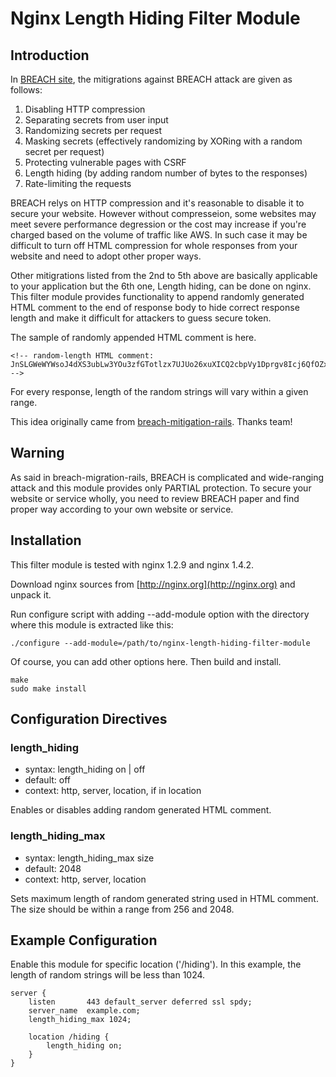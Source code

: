 
# Nginx Length Hiding Filter Module

## Introduction

In [BREACH site](http://breachattack.com/), the mitigrations against BREACH attack are given as follows:

1. Disabling HTTP compression
2. Separating secrets from user input
3. Randomizing secrets per request
4. Masking secrets (effectively randomizing by XORing with a random secret per request)
5. Protecting vulnerable pages with CSRF
6. Length hiding (by adding random number of bytes to the responses)
7. Rate-limiting the requests

BREACH relys on HTTP compression and it's reasonable to disable it to secure your website. However without compresseion, some websites may meet severe performance degression or the cost may increase if you're charged based on the volume of traffic like AWS. In such case it may be difficult to turn off HTML compression for whole responses from your website and need to adopt other proper ways.

Other mitigrations listed from the 2nd to 5th above are basically applicable to your application but the 6th one, Length hiding, can be done on nginx. This filter module provides functionality to append randomly generated HTML comment to the end of response body to hide correct response length and make it difficult for attackers to guess secure token.

The sample of randomly appended HTML comment is here.
```
<!-- random-length HTML comment: JnSLGWeWYWsoJ4dXS3ubLw3YOu3zfGTotlzx7UJUo26xuXICQ2cbpVy1Dprgv8Icj6QfOZx2Ptp9HxCVoevTxhKzMzV6xeYXao0oCngRWJRb4Tvive1iBAXLzrHlLg6jKwNKXrct0tJuA2TvWIRVIng6UoffIbCQLPbi63PwmWemOxVi6m3CPa6hCbAK2CaBR1jLux7UJa4WNN4H0yIDMElMglWWouY5m5FUqAn0afMmtErj0zkA2LMWxisZRES38XLoYycySmaBrIih5IixUsJFR0ei4uZ0IifgV5SnitoNzMusSQem9npObHuU2HKApneAjwnFdPSQZA9sRdSOE8agDI05P832mV1JIcOjsg0FgzxvSG7UEX0HdqBqp2jPOYYW0k5gGtmkiXWydRJfn9lGomxReUeqq2Aec69gplEM6a8aqH5TFgXrGK8jcaPISQlsKkMxJQ7Fp6fVDbmI59xCIvlk -->
```
For every response, length of the random strings will vary within a given range.

This idea originally came from [breach-mitigation-rails](https://github.com/meldium/breach-mitigation-rails/). Thanks team!

## Warning

As said in breach-migration-rails, BREACH is complicated and wide-ranging attack and this module provides only PARTIAL protection. To secure your website or service wholly, you need to review BREACH paper and find proper way according to your own website or service.

## Installation

This filter module is tested with nginx 1.2.9 and nginx 1.4.2.

Download nginx sources from [http://nginx.org](http://nginx.org) and unpack it.

Run configure script with adding --add-module option with the directory where this module is extracted like this:
```
./configure --add-module=/path/to/nginx-length-hiding-filter-module
```
Of course, you can add other options here. Then build and install.
```
make
sudo make install
```

## Configuration Directives


### length_hiding

* syntax: length_hiding on | off
* default: off
* context: http, server, location, if in location

Enables or disables adding random generated HTML comment.

### length_hiding_max 

* syntax: length_hiding_max size
* default: 2048
* context: http, server, location

Sets maximum length of random generated string used in HTML comment. The size should be within a range from 256 and 2048.

## Example Configuration

Enable this module for specific location ('/hiding'). In this example, the length of random strings will be less than 1024.
```
server {
    listen       443 default_server deferred ssl spdy;
    server_name  example.com;
    length_hiding_max 1024;

    location /hiding {
        length_hiding on;
    }
}
```


